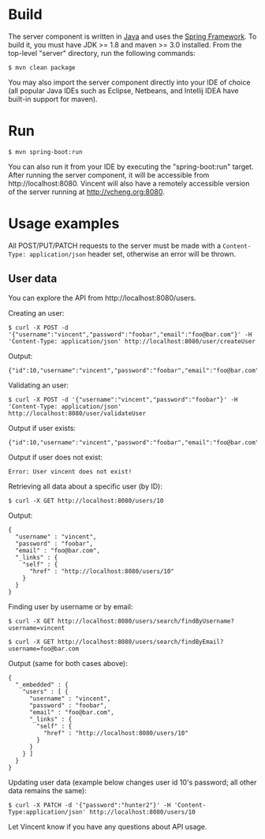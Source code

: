 # Build

The server component is written in [Java](http://java.com) and uses the [Spring
Framework](https://spring.io). To build it, you must have JDK >= 1.8 and maven
\>= 3.0 installed. From the top-level "server" directory, run the following
commands:

    $ mvn clean package
    
You may also import the server component directly into your IDE of choice (all
popular Java IDEs such as Eclipse, Netbeans, and Intellij IDEA have built-in
support for maven).

# Run

    $ mvn spring-boot:run
    
You can also run it from your IDE by executing the "spring-boot:run" target.
After running the server component, it will be accessible from
http://localhost:8080. Vincent will also have a remotely accessible version
of the server running at http://vcheng.org:8080.

# Usage examples

All POST/PUT/PATCH requests to the server must be made with a
```Content-Type: application/json``` header set, otherwise an error will be
thrown.

## User data

You can explore the API from http://localhost:8080/users.

Creating an user:

    $ curl -X POST -d '{"username":"vincent","password":"foobar","email":"foo@bar.com"}' -H 'Content-Type: application/json' http://localhost:8080/user/createUser
    
Output:

    {"id":10,"username":"vincent","password":"foobar","email":"foo@bar.com"}
    
Validating an user:

    $ curl -X POST -d '{"username":"vincent","password":"foobar"}' -H 'Content-Type: application/json' http://localhost:8080/user/validateUser
    
Output if user exists: 

    {"id":10,"username":"vincent","password":"foobar","email":"foo@bar.com"}
    
Output if user does not exist:

    Error: User vincent does not exist!
    
Retrieving all data about a specific user (by ID):

    $ curl -X GET http://localhost:8080/users/10
    
Output:

```
{
  "username" : "vincent",
  "password" : "foobar",
  "email" : "foo@bar.com",
  "_links" : {
    "self" : {
      "href" : "http://localhost:8080/users/10"
    }
  }
}
```

Finding user by username or by email:

    $ curl -X GET http://localhost:8080/users/search/findByUsername?username=vincent
    
    $ curl -X GET http://localhost:8080/users/search/findByEmail?username=foo@bar.com
    
Output (same for both cases above):
    
```
{
  "_embedded" : {
    "users" : [ {
      "username" : "vincent",
      "password" : "foobar",
      "email" : "foo@bar.com",
      "_links" : {
        "self" : {
          "href" : "http://localhost:8080/users/10"
        }
      }
    } ]
  }
}
```

Updating user data (example below changes user id 10's password; all other data
remains the same):

    $ curl -X PATCH -d '{"password":"hunter2"}' -H 'Content-Type:application/json' http://localhost:8080/users/10
    
Let Vincent know if you have any questions about API usage.